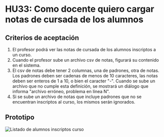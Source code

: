# HU33: Como docente quiero cargar notas de cursada de los alumnos
## Criterios de aceptación
1. El profesor podrá ver las notas de cursada de los alumnos inscriptos a un curso.
2. Cuando el profesor sube un archivo csv de notas, figurará su contenido en el sistema.
3. El csv de notas debe tener 2 columnas, una de padrones, otra de notas. Los padrones deben ser cadenas de menos de 10 caracteres, las notas deben ser enteros de 1 a 10, o bien el caracter "-". Cuando se sube un archivo que no cumple esta definición, se mostrará un diálogo que informa "archivo erróneo, problema en línea N".
4. Si se sube un archivo de notas que incluye padrones que no se encuentran inscriptos al curso, los mismos serán ignorados.
## Prototipo
![Listado de alumnos inscriptos curso](./prototipos/listado_inscriptos_subir_archivo.png)